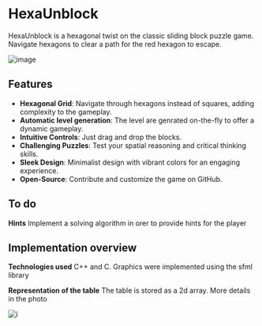 # HexaUnblock

HexaUnblock is a hexagonal twist on the classic sliding block puzzle game. Navigate hexagons to clear a path for the red hexagon to escape.

![image](https://github.com/ciaLegenda/hex/assets/82731283/2e03d69c-35dc-48cf-9f48-0925f9ed1251)

## Features

- **Hexagonal Grid**: Navigate through hexagons instead of squares, adding complexity to the gameplay.
- **Automatic level generation**: The level are genrated on-the-fly to offer a dynamic gameplay.
- **Intuitive Controls**: Just drag and drop the blocks.
- **Challenging Puzzles**: Test your spatial reasoning and critical thinking skills.
- **Sleek Design**: Minimalist design with vibrant colors for an engaging experience.
- **Open-Source**: Contribute and customize the game on GitHub.

## To do

**Hints** Implement a solving algorithm in orer to provide hints for the player

## Implementation overview

**Technologies used** C++ and C. Graphics were implemented using the sfml library

**Representation of the table**
The table is stored as a 2d array. More details in the photo

![i](https://github.com/ciaLegenda/hex/assets/82731283/602153c5-6995-4d94-9b25-9c691a488b9a)


